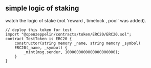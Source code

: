 ## simple logic of staking

watch the logic of stake (not 'reward , timelock , pool' was added).

```solidity
// deploy this token for test
import "@openzeppelin/contracts/token/ERC20/ERC20.sol";
contract TestToken is ERC20 {
    constructor(string memory _name, string memory _symbol) 
    ERC20(_name, _symbol) {
        _mint(msg.sender, 1000000000000000000000);
    }
}
```
